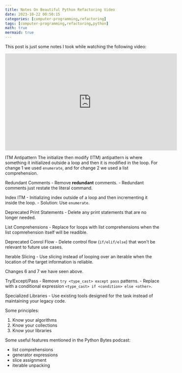 ```yaml
---
title: Notes On Beautiful Python Refactoring Video
date: 2023-10-22 00:50:15
categories: [computer-programming,refactoring]
tags: [computer-programming,refactoring,python]
math: true
mermaid: true
---
```


This post is just some notes I took while watching the following video:

<iframe width="560" height="315" src="https://www.youtube.com/embed/KTIl1MugsSY?si=k7RR05hWGEICmF7b" title="YouTube video player" frameborder="0" allow="accelerometer; autoplay; clipboard-write; encrypted-media; gyroscope; picture-in-picture; web-share" allowfullscreen></iframe>

ITM Antipattern
The initialize then modify (ITM) antipattern is where something it initialized outside a loop and then it is modified in the loop. For change 1 we used `enumerate`, and for change 2 we used a list comprehension.

Redundant Comments
    - Remove **redundant** comments.
    - Redundant comments just restate the literal command.
    
Index ITM
    - Initializing index outside of a loop and then incrementing it inside the loop.
    - Solution: Use `enumerate`.

Deprecated Print Statements 
    - Delete any print statements that are no longer needed.

List Comprehensions
    - Replace for loops with list comprehensions when the list copmrehension itself will be readible.

Deprecated Conrol Flow
    - Delete control flow (`if/elif/else`) that won't be relevant to future use cases.

Iterable Slicing
    - Use slicing instead of looping over an iterable when the location of the target information is reliable.

Changes 6 and 7 we have seen above.

Try/Except/Pass
    - Remove `try <type_cast> except pass` patterns.
    - Replace with a conditional expression `<type_cast> if <condition> else <other>`.
    
Specialized Libraries
    - Use existing tools designed for the task instead of maintaining your legacy code.
    
Some principles:
1. Know your algorithms
2. Know your collections
3. Know your libraries

Some useful features mentioned in the Python Bytes podcast:
- list comprehensions
- generator expressions
- slice assignment
- iterable unpacking

